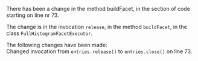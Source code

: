 There has been a change in the method buildFacet, in the section of code starting on line nr 73.
  
The change is in the invocation ```release```, in the method ```buildFacet```, in the class ```FullHistogramFacetExecutor```.
  
The following changes have been made:  
Changed invocation from ```entries.release()``` to ```entries.close()``` on line 73.  
